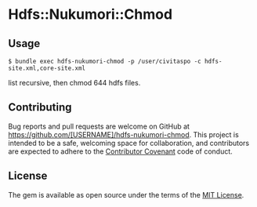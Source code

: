 # Hdfs::Nukumori::Chmod

## Usage

```
$ bundle exec hdfs-nukumori-chmod -p /user/civitaspo -c hdfs-site.xml,core-site.xml
```

list recursive, then chmod 644 hdfs files.

## Contributing

Bug reports and pull requests are welcome on GitHub at https://github.com/[USERNAME]/hdfs-nukumori-chmod. This project is intended to be a safe, welcoming space for collaboration, and contributors are expected to adhere to the [Contributor Covenant](http://contributor-covenant.org) code of conduct.


## License

The gem is available as open source under the terms of the [MIT License](http://opensource.org/licenses/MIT).

